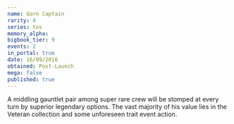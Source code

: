 ```yaml
---
name: Gorn Captain
rarity: 4
series: tos
memory_alpha:
bigbook_tier: 9
events: 2
in_portal: true
date: 16/09/2016
obtained: Post-Launch
mega: false
published: true
---
```


A middling gauntlet pair among super rare crew will be stomped at every turn by superior legendary options. The vast majority of his value lies in the Veteran collection and some unforeseen trait event action.
